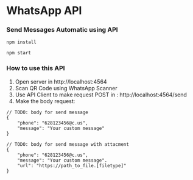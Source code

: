 # WhatsApp API
### Send Messages Automatic using API

```
npm install
```

```
npm start
```

### How to use this API
1. Open server in http://localhost:4564
2. Scan QR Code using WhatsApp Scanner
3. Use API Client to make request POST in : http://localhost:4564/send
4. Make the body request:
```
// TODO: body for send message
{
    "phone": "628123456@c.us",
    "message": "Your custom message"
}
```

```
// TODO: body for send message with attacment
{
    "phone": "628123456@c.us",
    "message": "Your custom message".
    "url": "https://path_to_file.[filetype]"
}
```